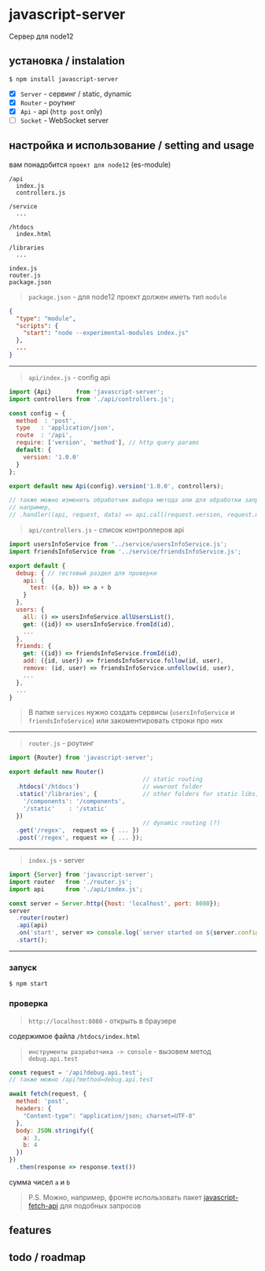 # javascript-server
Cервер для node12

## установка / instalation
```shell
$ npm install javascript-server
```

- [x] `Server` - сервинг / static, dynamic
- [x] `Router` - роутинг
- [x] `Api`    - api (`http post` only)
- [ ] `Socket` - WebSocket server

## настройка и использование / setting and usage
вам понадобится `проект для node12` (es-module)

```
/api
  index.js
  controllers.js

/service
  ...

/htdocs
  index.html

/libraries
  ...

index.js
router.js
package.json
```

> `package.json` - для node12 проект должен иметь тип `module`
```json
{
  "type": "module",
  "scripts": {
    "start": "node --experimental-modules index.js"
  },
  ...
}
```
---

> `api/index.js` - config api
```javascript
import {Api}       from 'javascript-server';
import controllers from './api/controllers.js';

const config = {
  method  : 'post',
  type   : 'application/json',
  route  : '/api',
  require: ['version', 'method'], // http query params
  default: {
    version: '1.0.0'
  }
};

export default new Api(config).version('1.0.0', controllers);

// также можно изменить обработчик выбора метода апи для обработки запроса
// например,
// .handler((api, request, data) => api.call(request.version, request.method, data));
```


> `api/controllers.js` - список контроллеров api
```javascript
import usersInfoService from '../service/usersInfoService.js';
import friendsInfoService from '../service/friendsInfoService.js';

export default {
  debug: { // тестовый раздел для проверки
    api: {
      test: ({a, b}) => a + b
    }
  },
  users: {
    all: () => usersInfoService.allUsersList(),
    get: ({id}) => usersInfoService.fromId(id),
    ...
  },
  friends: {
    get: ({id}) => friendsInfoService.fromId(id),
    add: ({id, user}) => friendsInfoService.follow(id, user),
    remove: (id, user) => friendsInfoService.unfollow(id, user),
    ...
  },
  ...
}
```
> В папке `services` нужно создать сервисы (`usersInfoService` и `friendsInfoService`) или закоментировать строки про них
---

> `router.js` - роутинг
```javascript
import {Router} from 'javascript-server';

export default new Router()
                                      // static routing
  .htdocs('/htdocs')                  // wwwroot folder
  .static('/libraries', {             // other folders for static libs, dependencies, etc
    '/components': '/components',
    '/static'    : '/static'
  })
                                      // dynamic routing (?)
  .get('/regex',  request => { ... })
  .post('/regex', request => { ... });
```
---

> `index.js` - server
```javascript
import {Server} from 'javascript-server';
import router   from './router.js';
import api      from './api/index.js';

const server = Server.http({host: 'localhost', port: 8080});
server
  .router(router)
  .api(api)
  .on('start', server => console.log(`server started on ${server.config.port}`)
  .start();
```
---

### запуск
```shell
$ npm start
```

### проверка
> `http://localhost:8080` - открыть в браузере

содержимое файла `/htdocs/index.html`
> `инструменты разработчика -> console` - вызовем метод `debug.api.test`

```javascript
const request = '/api?debug.api.test';
// также можно /api?method=debug.api.test

await fetch(request, {
  method: 'post',
  headers: {
    "Content-type": "application/json; charset=UTF-8"
  },
  body: JSON.stringify({
    a: 3,
    b: 4
  })
})
  .then(response => response.text())
```
сумма чисел `a` и `b`

> P.S. Можно, например, фронте использовать пакет [javascript-fetch-api](https://www.npmjs.com/package/javascript-fetch-api) для подобных запросов

## features


## todo / roadmap
